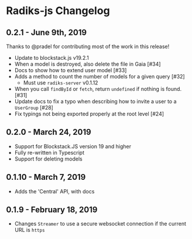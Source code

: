 # Radiks-js Changelog

## 0.2.1 - June 9th, 2019

Thanks to @pradel for contributing most of the work in this release!

- Update to blockstack.js v19.2.1
- When a model is destroyed, also delete the file in Gaia [#34]
- Docs to show how to extend user model [#33]
- Adds a method to count the number of models for a given query [#32]
  - Must use `radiks-server` v0.1.12
- When you call `findById` or `fetch`, return `undefined` if nothing is found. [#31]
- Update docs to fix a typo when describing how to invite a user to a `UserGroup` [#28]
- Fix typings not being exported properly at the root level [#24]

## 0.2.0 - March 24, 2019

- Support for Blockstack.JS version 19 and higher
- Fully re-written in Typescript
- Support for deleting models

## 0.1.10 - March 7, 2019

- Adds the 'Central' API, with docs

## 0.1.9 - February 18, 2019

- Changes `Streamer` to use a secure websocket connection if the current URL is `https`